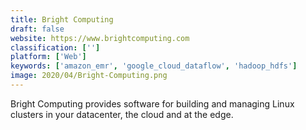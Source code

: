 ```yaml
---
title: Bright Computing
draft: false 
website: https://www.brightcomputing.com
classification: ['']
platform: ['Web']
keywords: ['amazon_emr', 'google_cloud_dataflow', 'hadoop_hdfs']
image: 2020/04/Bright-Computing.png
---
```

Bright Computing provides software for building and managing Linux clusters in your datacenter, the cloud and at the edge.